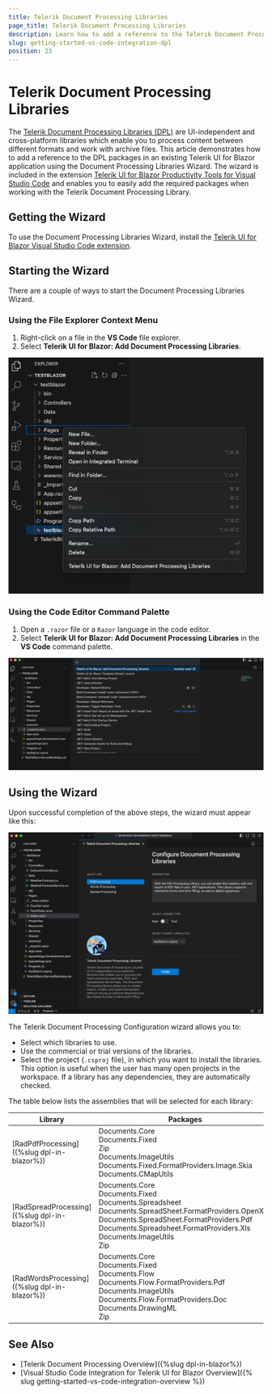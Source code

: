 ```yaml
---
title: Telerik Document Processing Libraries
page_title: Telerik Document Processing Libraries
description: Learn how to add a reference to the Telerik Document Processing packages to an existing Telerik UI for Blazor application using the Document Processing Libraries Wizard.
slug: getting-started-vs-code-integration-dpl
position: 23
---
```


# Telerik Document Processing Libraries

The [Telerik Document Processing Libraries (DPL)](https://www.telerik.com/document-processing-libraries) are UI-independent and cross-platform libraries which enable you to process content between different formats and work with archive files. This article demonstrates how to add a reference to the DPL packages in an existing Telerik UI for Blazor application using the Document Processing Libraries Wizard. The wizard is included in the extension [Telerik UI for Blazor Productivity Tools for Visual Studio Code](https://marketplace.visualstudio.com/items?itemName=TelerikInc.blazortemplatewizard) and enables you to easily add the required packages when working with the Telerik Document Processing Library.

## Getting the Wizard

To use the Document Processing Libraries Wizard, install the [Telerik UI for Blazor Visual Studio Code extension](https://marketplace.visualstudio.com/items?itemName=TelerikInc.blazortemplatewizard).

## Starting the Wizard

There are a couple of ways to start the Document Processing Libraries Wizard.

### Using the File Explorer Context Menu

1. Right-click on a file in the **VS Code** file explorer.
1. Select **Telerik UI for Blazor: Add Document Processing Libraries**.

![Configure Document Processing Wizard, Context Menu](images/DPLBlazor_ContextMenu.png)

### Using the Code Editor Command Palette

1. Open a `.razor` file or a `Razor` language in the code editor.
1. Select **Telerik UI for Blazor: Add Document Processing Libraries** in the **VS Code** command palette.

![Configure Document Processing Wizard, Command Palette](images/DPLBlazor_Pallete.png)

## Using the Wizard

Upon successful completion of the above steps, the wizard must appear like this:

![Configure Document Processing Wizard](images/DPLWizardBlazor.png "Configure Document Processing Wizard")

The Telerik Document Processing Configuration wizard allows you to:

* Select which libraries to use.
* Use the commercial or trial versions of the libraries.
* Select the project (`.csproj` file), in which you want to install the libraries. This option is useful when the user has many open projects in the workspace. If a library has any dependencies, they are automatically checked.

The table below lists the assemblies that will be selected for each library:

| Library | Packages |
| --- | --- |
| [RadPdfProcessing]({%slug dpl-in-blazor%}) | Documents.Core <br /> Documents.Fixed <br /> Zip <br /> Documents.ImageUtils <br /> Documents.Fixed.FormatProviders.Image.Skia <br /> Documents.CMapUtils |
| [RadSpreadProcessing]({%slug dpl-in-blazor%}) | Documents.Core <br /> Documents.Fixed <br /> Documents.Spreadsheet <br /> Documents.SpreadSheet.FormatProviders.OpenXml <br /> Documents.SpreadSheet.FormatProviders.Pdf <br /> Documents.Spreadsheet.FormatProviders.Xls <br /> Documents.ImageUtils <br /> Zip |
| [RadWordsProcessing]({%slug dpl-in-blazor%}) | Documents.Core <br /> Documents.Fixed <br /> Documents.Flow <br /> Documents.Flow.FormatProviders.Pdf <br /> Documents.ImageUtils <br /> Documents.Flow.FormatProviders.Doc <br /> Documents.DrawingML <br /> Zip |


## See Also

* [Telerik Document Processing Overview]({%slug dpl-in-blazor%})
* [Visual Studio Code Integration for Telerik UI for Blazor Overview]({% slug getting-started-vs-code-integration-overview %})
